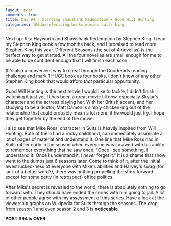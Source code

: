 ```yaml
---
layout: post
comments: true
title: Day 94 - Starting Shawshank Redemption + Good Will Hunting
categories: 100daysofwriting books movies suits king
---
```


Next up: Rita Hayworth and Shawshank Redemption by Stephen King. I read my
Stephen King book a few months back, and I promised to read more Stephen King
this year. Different Seasons (the set of 4 novellas) is the perfect way to get
started. All the four novellas are small enough for me to be able to be
confident enough that I will finish each soon.

(It's also a convenient way to cheat through the Goodreads reading challenge and
mark 1 HUGE book as four books. I don't know of any other Stephen King book that
would afford _that_ particular oppurtunity.

Good Will Hunting is the next movie I would like to tackle, I didn't finish
watching it just yet. It has been a great movie till now, especially Skylar's
character and the actress playing her. With her British accent, and her studying
to be a doctor, Matt Damon is simply chicken-ing out of the relationship that
could probably mean a lot more, if he would just try. I hope they get together
by the end of the movie.

I also see that Mike Ross' character in Suits is heavily inspired from Will
Hunting. Both of them had a rocky childhood, can immediately assimilate a lot of
pages of material and understand it. One line that Mike Ross had in Suits rather
early in the season when everyone was so awed with his ability to remember
everything that he saw once: "Once I see something, I understand it. Once I
understand it, I _never_ forget it." It is a shame that show went to the dumps
just 6 seasons later. Come to think of it, after the initial awestrucked-ness of
everyone with Mike's abilities and Harvey's swag (for lack of a better word?),
there was nothing propelling the story forward except for some petty (in
retrospect) office politics.

After Mike's secret is revealed to the world, there is absolutely nothing to go
forward with. They should have ended the series with him going to jail. A lot of
other people agree with my assessment of this series. Have a look at the
viewership graphs on Wikipedia for Suits through the seasons. The drop from
season 1 and even season 2 and 3 is **noticeable**.

**POST #94 is OVER**
